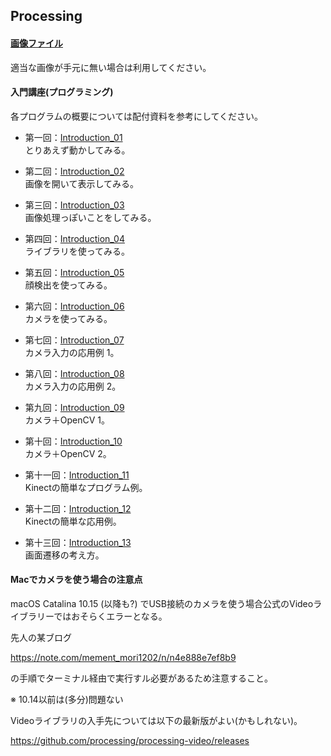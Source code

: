 Processing
---
#### [画像ファイル](https://github.com/Fujiwara-Laboratory/processing/tree/master/Image)
適当な画像が手元に無い場合は利用してください。

#### 入門講座(プログラミング)
各プログラムの概要については配付資料を参考にしてください。  
* 第一回：[Introduction_01](https://github.com/Fujiwara-Laboratory/processing/tree/master/Introduction_01)  
とりあえず動かしてみる。

* 第二回：[Introduction_02](https://github.com/Fujiwara-Laboratory/processing/tree/master/Introduction_02)  
画像を開いて表示してみる。

* 第三回：[Introduction_03](https://github.com/Fujiwara-Laboratory/processing/tree/master/Introduction_03)  
画像処理っぽいことをしてみる。

* 第四回：[Introduction_04](https://github.com/Fujiwara-Laboratory/processing/tree/master/Introduction_04)  
ライブラリを使ってみる。

* 第五回：[Introduction_05](https://github.com/Fujiwara-Laboratory/processing/tree/master/Introduction_05)  
顔検出を使ってみる。

* 第六回：[Introduction_06](https://github.com/Fujiwara-Laboratory/processing/tree/master/Introduction_06)  
カメラを使ってみる。

* 第七回：[Introduction_07](https://github.com/Fujiwara-Laboratory/processing/tree/master/Introduction_07)  
カメラ入力の応用例 1。

* 第八回：[Introduction_08](https://github.com/Fujiwara-Laboratory/processing/tree/master/Introduction_08)  
カメラ入力の応用例 2。

* 第九回：[Introduction_09](https://github.com/Fujiwara-Laboratory/processing/tree/master/Introduction_09)  
カメラ＋OpenCV 1。

* 第十回：[Introduction_10](https://github.com/Fujiwara-Laboratory/processing/tree/master/Introduction_10)  
カメラ＋OpenCV 2。

* 第十一回：[Introduction_11](https://github.com/Fujiwara-Laboratory/processing/tree/master/Introduction_11)  
Kinectの簡単なプログラム例。

* 第十二回：[Introduction_12](https://github.com/Fujiwara-Laboratory/processing/tree/master/Introduction_12)  
Kinectの簡単な応用例。

* 第十三回：[Introduction_13](https://github.com/Fujiwara-Laboratory/processing/tree/master/Introduction_13)  
画面遷移の考え方。

#### Macでカメラを使う場合の注意点
macOS Catalina 10.15 (以降も?) でUSB接続のカメラを使う場合公式のVideoライブラリーではおそらくエラーとなる。

先人の某ブログ

https://note.com/mement_mori1202/n/n4e888e7ef8b9

の手順でターミナル経由で実行すル必要があるため注意すること。

※ 10.14以前は(多分)問題ない

Videoライブラリの入手先については以下の最新版がよい(かもしれない)。

https://github.com/processing/processing-video/releases

